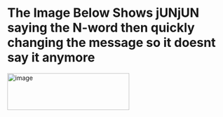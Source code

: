 # The Image Below Shows jUNjUN saying the N-word then quickly changing the message so it doesnt say it anymore
<img width="278" height="84" alt="image" src="https://github.com/user-attachments/assets/ff1d650d-b1e8-4c2f-b8f8-e9b869ca97e2" />

